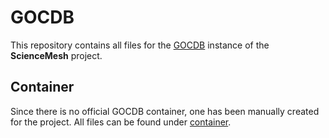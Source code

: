 # GOCDB
This repository contains all files for the [GOCDB](https://wiki.egi.eu/wiki/GOCDB/Documentation_Index) instance of the **ScienceMesh** project.

## Container
Since there is no official GOCDB container, one has been manually created for the project. All files can be found under [container](container/README.md).
